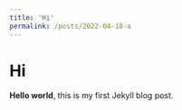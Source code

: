 ```yaml
---
title: 'Hi'
permalink: /posts/2022-04-18-a
---
```


# Hi

**Hello world**, this is my first Jekyll blog post.
